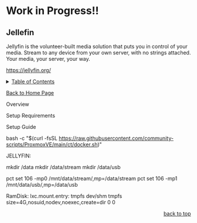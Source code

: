 # Work in Progress!!

<a id="readme_top"></a>
## Jellefin

Jellyfin is the volunteer-built media solution that puts you in control of your media. Stream to any device from your own server, with no strings attached. Your media, your server, your way.

https://jellyfin.org/

<details>
<summary><u>Table of Contents</u></summary>

+ <a href="#Jellyfin">Jellyfin</a>

</details> 

<a href="https://github.com/HomeStudiosDIY/HomeStudiosDIY/blob/main/README.md">Back to Home Page</a>







Overview



Setup Requirements

Setup Guide



bash -c "$(curl -fsSL https://raw.githubusercontent.com/community-scripts/ProxmoxVE/main/ct/docker.sh)"


JELLYFIN:



mkdir /data
mkdir /data/stream
mkdir /data/usb

pct set 106 -mp0 /mnt/data/stream/,mp=/data/stream
pct set 106 -mp1 /mnt/data/usb/,mp=/data/usb

RamDisk:
lxc.mount.entry: tmpfs dev/shm tmpfs size=4G,nosuid,nodev,noexec,create=dir 0 0





<p align="right"><a href="#readme_top">back to top</a></p>